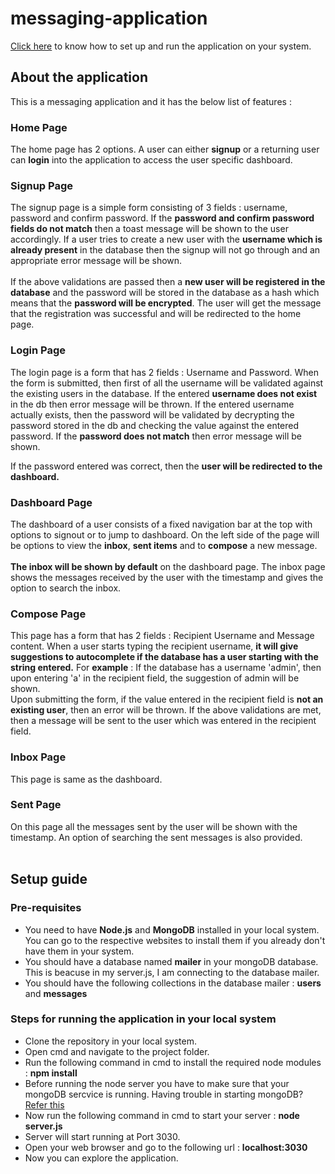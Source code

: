 # messaging-application

<a href="#guide">Click here</a> to know how to set up and run the application on your system.

<h2>About the application</h2>
This is a messaging application and it has the below list of features :

<h3>Home Page</h3>
The home page has 2 options. A user can either <b>signup</b> or a returning user can <b>login</b> into the application to access the user
specific dashboard.

<h3>Signup Page</h3>
The signup page is a simple form consisting of 3 fields : username, password and confirm password.
If the <b>password and confirm password fields do not match</b> then a toast message will be shown to the user accordingly.
If a user tries to create a new user with the <b>username which is already present</b> in the database then the signup will not go through
and an appropriate error message will be shown.
<br><br>
If the above validations are passed then a <b>new user will be registered in the database</b> and the password will be stored in the
database as a hash which means that the <b>password will be encrypted</b>. The user will get the message that the registration was
successful and will be redirected to the home page.

<h3>Login Page</h3>
The login page is a form that has 2 fields : Username and Password.
When the form is submitted, then first of all the username will be validated against the existing users in the database. If the entered 
<b>username does not exist</b> in the db then error message will be thrown. If the entered username actually exists, then the password
will be validated by decrypting the password stored in the db and checking the value against the entered password. If the <b>password
does not match</b> then error message will be shown.

If the password entered was correct, then the <b>user will be redirected to the dashboard.</b>

<h3>Dashboard Page</h3>
The dashboard of a user consists of a fixed navigation bar at the top with options to signout or to jump to dashboard. On the left side
of the page will be options to view the <b>inbox</b>, <b>sent items</b> and to <b>compose</b> a new message.
<br><br>
<b>The inbox will be shown by default</b> on the dashboard page. The inbox page shows the messages received by the user with the 
timestamp and gives the option to search the inbox.

<h3>Compose Page</h3>
This page has a form that has 2 fields : Recipient Username and Message content.
When a user starts typing the recipient username, <b>it will give suggestions to autocomplete if the database has a user starting with
the string entered.</b> For <b>example</b> : If the database has a username 'admin', then upon entering 'a' in the recipient field, the
suggestion of admin will be shown.
<br>
Upon submitting the form, if the value entered in the recipient field is <b>not an existing user</b>, then an error will be thrown.
If the above validations are met, then a message will be sent to the user which was entered in the recipient field.

<h3>Inbox Page</h3>
This page is same as the dashboard.

<h3>Sent Page</h3>
On this page all the messages sent by the user will be shown with the timestamp. An option of searching the sent messages is also
provided.
<br><br>

<h2 id="guide">Setup guide</h2>
<h3>Pre-requisites</h3>
<ul>
  <li>You need to have <b>Node.js</b> and <b>MongoDB</b> installed in your local system. You can go to the respective websites to install
    them if you already don't have them in your system.
  </li>
  <li>You should have a database named <b>mailer</b> in your mongoDB database. This is beacuse in my server.js, I am connecting to the 
    database mailer.
  </li>
  <li>You should have the following collections in the database mailer : <b>users</b> and <b>messages</b></li>
</ul>

<h3>Steps for running the application in your local system</h3>
<ul>
  <li>Clone the repository in your local system.</li>
  <li>Open cmd and navigate to the project folder.</li>
  <li>Run the following command in cmd to install the required node modules : <b>npm install</b></li>
  <li>Before running the node server you have to make sure that your mongoDB sercvice is running. Having trouble in starting mongoDB? 
    <a href="https://www.youtube.com/watch?v=pWbMrx5rVBE">Refer this</a>
  </li>
  <li>Now run the following command in cmd to start your server : <b>node server.js</b></li>
  <li>Server will start running at Port 3030.</li>
  <li>Open your web browser and go to the following url : <b>localhost:3030</b></li>
  <li>Now you can explore the application.
</ul>
